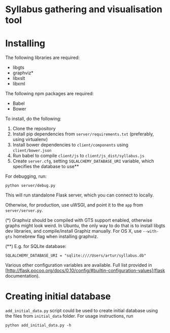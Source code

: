 Syllabus gathering and visualisation tool
=========================================

# Installing

The following libraries are required:

- libgts
- graphviz*
- libxslt
- libxml

The following npm packages are required:

- Babel
- Bower

To install, do the following:

1. Clone the repository
2. Install pip dependencies from `server/requirements.txt` (preferably, using virtualenv)
3. Install bower dependencies to `client/components` using `client/bower.json`
4. Run babel to compile `client/js` to `client/js_dist/syllabus.js`
5. Create `server.cfg`, setting `SQLALCHEMY_DATABASE_URI` variable, which specifies the database to use**

For debugging, run:

```python server/debug.py```

This will run standalone Flask server, which you can connect to locally.

Otherwise, for production, use uWSGI, and point it to the `app` from `server/server.py`.

(*) Graphviz should be compiled with GTS support enabled, otherwise graphs might look weird. In Ubuntu, the only way to do that is to install libgts dev libraries, and compile/install Graphiz manually. For OS X, use `--with-gts` homebrew flag when installing graphviz.

(**) E.g. for SQLite database:

```
SQLALCHEMY_DATABASE_URI = "sqlite:////Users/artur/syllabus.db"
```

Various other configuration variables are available. Full list provided in [http://flask.pocoo.org/docs/0.10/config/#builtin-configuration-values](flask documentation).

# Creating initial database

`add_initial_data.py` script could be used to create initial database using the files from `initial_data` folder. For usage instructions, run

```python add_initial_data.py -h```

